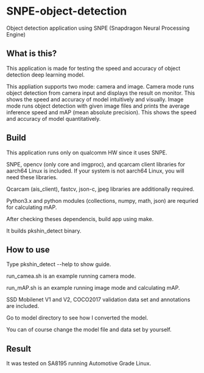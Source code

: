 # SNPE-object-detection
Object detection application using SNPE (Snapdragon Neural Processing Engine)

## What is this?
This application is made for testing the speed and accuracy of object detection deep learning model.

This appliation supports two mode: camera and image.
Camera mode runs object detection from camera input and displays the result on monitor. This shows the speed and accuracy of model intuitively and visually.
Image mode runs object detection with given image files and prints the average inference speed and mAP (mean absolute precision). This shows the speed and accuracy of model quantitatively.

## Build
This application runs only on qualcomm HW since it uses SNPE.

SNPE, opencv (only core and imgproc), and qcarcam client libraries for aarch64 Linux is included. If your system is not aarch64 Linux, you will need these libraries.

Qcarcam (ais_client), fastcv, json-c, jpeg libraries are additionally required.

Python3.x and python modules (collections, numpy, math, json) are requried for calculating mAP.

After checking theses dependencis, build app using make.

It builds pkshin_detect binary.

## How to use

Type pkshin_detect --help to show guide.

run_camea.sh is an example running camera mode.

run_mAP.sh is an example running image mode and calculating mAP.

SSD Mobilenet V1 and V2, COCO2017 validation data set and annotations are included.

Go to model directory to see how I converted the model.

You can of course change the model file and data set by yourself.

## Result

It was tested on SA8195 running Automotive Grade Linux.

